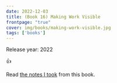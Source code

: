 ```yaml
---
date: 2022-12-03
title: (Book 16) Making Work Visible
frontpage: "true"
cover: img/books/making-work-visible.jpg
tags: ['books']
---
```


Release year: 2022

👍

Read [the notes I took](https://drive.google.com/file/d/1Ygm52F0xN_nUA0I-obrWwxZRy1M-5oM3/view?usp=drive_link) from this book.
